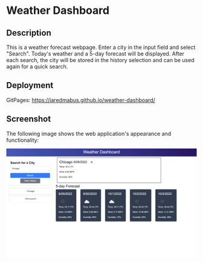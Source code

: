 # Weather Dashboard

## Description

This is a weather forecast webpage. Enter a city in the input field and select "Search". Today's weather and a 5-day forecast will be displayed. After each search, the city will be stored in the history selection and can be used again for a quick search.

## Deployment

GitPages: https://jaredmabus.github.io/weather-dashboard/

## Screenshot

The following image shows the web application's appearance and functionality:

![Screen shot of page](/assets/images/screenshot.png)
